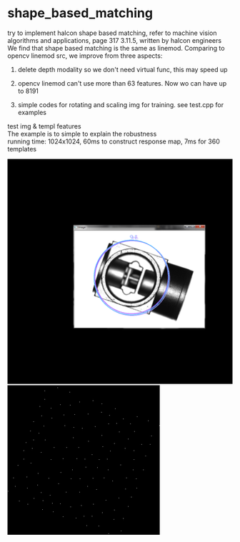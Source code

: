 # shape_based_matching  

try to implement halcon shape based matching, refer to machine vision algorithms and applications, page 317 3.11.5, written by halcon engineers  
We find that shape based matching is the same as linemod. Comparing to opencv linemod src, we improve from three aspects:  

1. delete depth modality so we don't need virtual func, this may speed up  

2. opencv linemod can't use more than 63 features. Now wo can have up to 8191  

3. simple codes for rotating and scaling img for training. see test.cpp for examples  

test img & templ features  
The example is to simple to explain the robustness  
running time: 1024x1024, 60ms to construct response map, 7ms for 360 templates  

![test](./test/case1/result.png)
![templ](test/case1/templ.png)
